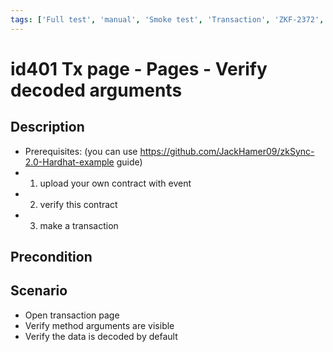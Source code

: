 ```yaml
---
tags: ['Full test', 'manual', 'Smoke test', 'Transaction', 'ZKF-2372', 'Active']
---
```


# id401 Tx page - Pages - Verify decoded arguments

## Description
  - Prerequisites: (you can use https://github.com/JackHamer09/zkSync-2.0-Hardhat-example guide)
  - 1. upload your own contract with event
  - 2. verify this contract
  - 3. make a transaction

## Precondition


## Scenario
- Open transaction page
- Verify method arguments are visible
- Verify the data is decoded by default
